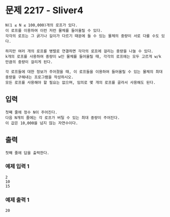 # 문제 2217 - Sliver4
    N(1 ≤ N ≤ 100,000)개의 로프가 있다. 
    이 로프를 이용하여 이런 저런 물체를 들어올릴 수 있다. 
    각각의 로프는 그 굵기나 길이가 다르기 때문에 들 수 있는 물체의 중량이 서로 다를 수도 있다.

    하지만 여러 개의 로프를 병렬로 연결하면 각각의 로프에 걸리는 중량을 나눌 수 있다. 
    k개의 로프를 사용하여 중량이 w인 물체를 들어올릴 때, 각각의 로프에는 모두 고르게 w/k 만큼의 중량이 걸리게 된다.

    각 로프들에 대한 정보가 주어졌을 때, 이 로프들을 이용하여 들어올릴 수 있는 물체의 최대 중량을 구해내는 프로그램을 작성하시오. 
    모든 로프를 사용해야 할 필요는 없으며, 임의로 몇 개의 로프를 골라서 사용해도 된다.

## 입력
    첫째 줄에 정수 N이 주어진다. 
    다음 N개의 줄에는 각 로프가 버틸 수 있는 최대 중량이 주어진다. 
    이 값은 10,000을 넘지 않는 자연수이다.

## 출력
    첫째 줄에 답을 출력한다.

### 예제 입력 1
    2
    10
    15
### 예제 출력 1
    20